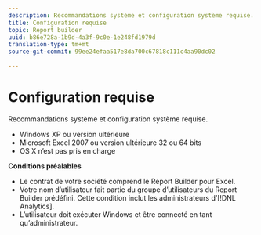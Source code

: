 ```yaml
---
description: Recommandations système et configuration système requise.
title: Configuration requise
topic: Report builder
uuid: b86e728a-1b9d-4a3f-9c0e-1e248fd1979d
translation-type: tm+mt
source-git-commit: 99ee24efaa517e8da700c67818c111c4aa90dc02

---
```



# Configuration requise

Recommandations système et configuration système requise.

* Windows XP ou version ultérieure
* Microsoft Excel 2007 ou version ultérieure 32 ou 64 bits
* OS X n’est pas pris en charge

**Conditions préalables**

* Le contrat de votre société comprend le Report Builder pour Excel.
* Votre nom d’utilisateur fait partie du groupe d’utilisateurs du Report Builder prédéfini. Cette condition inclut les administrateurs d’[!DNL Analytics].
* L’utilisateur doit exécuter Windows et être connecté en tant qu’administrateur.

